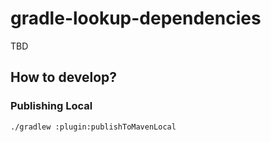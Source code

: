 # gradle-lookup-dependencies

TBD

## How to develop?

### Publishing Local

```shell
./gradlew :plugin:publishToMavenLocal
```
